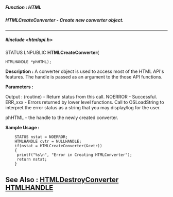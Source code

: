 ##### Function : HTML
##### HTMLCreateConverter - Create new converter object.
---
##### #include <htmlapi.h>
STATUS LNPUBLIC **HTMLCreateConverter(**

	HTMLHANDLE *phHTML);
**Description :**
A converter object is used to access most of the HTML API's features.
 The handle is passed as an argument to the those API functions.

**Parameters :**

Output :
(routine)  -  Return status from this call.
	NOERROR - Successful.
	ERR_xxx - Errors returned by lower level functions.  Call to OSLoadString to interpret the error status as a string that you may display/log for the user.


phHTML  -  the handle to the newly created converter.

**Sample Usage :**
```
	STATUS nstat = NOERROR;
	HTMLHANDLE cvtr = NULLHANDLE;
	if(nstat = HTMLCreateConverter(&cvtr))
	{
	 printf("%s\n", "Error in Creating HTMLConverter");
	 return nstat;
	}
```
**See Also :**
[HTMLDestroyConverter](D:/md_files/HTMLDestroyConverter.md)
[HTMLHANDLE](D:/md_files/HTMLHANDLE.md)
---
